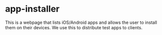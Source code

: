 app-installer
======

This is a webpage that lists iOS/Android apps and allows the user to install them on their devices.
We use this to distribute test apps to clients.
